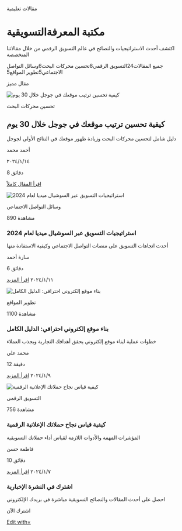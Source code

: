 مقالات تعليمية

# مكتبة المعرفةالتسويقية

اكتشف أحدث الاستراتيجيات والنصائح في عالم التسويق الرقمي من خلال مقالاتنا المتخصصة

جميع المقالات24التسويق الرقمي8تحسين محركات البحث6وسائل التواصل الاجتماعي5تطوير المواقع5

مقال مميز

![كيفية تحسين ترتيب موقعك في جوجل خلال 30 يوم](https://images.unsplash.com/photo-1432888622747-4eb9a8efeb07?ixlib=rb-4.0.3&auto=format&fit=crop&w=800&h=600&q=80)

تحسين محركات البحث

## كيفية تحسين ترتيب موقعك في جوجل خلال 30 يوم

دليل شامل لتحسين محركات البحث وزيادة ظهور موقعك في النتائج الأولى لجوجل

أحمد محمد

١٤‏/١‏/٢٠٢٤

8 دقائق

[اقرأ المقال كاملاً](https://inception-digital-gateway-67.lovable.app/articles/1)

![استراتيجيات التسويق عبر السوشيال ميديا لعام 2024](https://images.unsplash.com/photo-1611162617474-5b21e879e113?ixlib=rb-4.0.3&auto=format&fit=crop&w=800&h=600&q=80)

وسائل التواصل الاجتماعي

890 مشاهدة

### استراتيجيات التسويق عبر السوشيال ميديا لعام 2024

أحدث اتجاهات التسويق على منصات التواصل الاجتماعي وكيفية الاستفادة منها

سارة أحمد

6 دقائق

١١‏/١‏/٢٠٢٤ [اقرأ المزيد](https://inception-digital-gateway-67.lovable.app/articles/2)

![بناء موقع إلكتروني احترافي: الدليل الكامل](https://images.unsplash.com/photo-1498050108023-c5249f4df085?ixlib=rb-4.0.3&auto=format&fit=crop&w=800&h=600&q=80)

تطوير المواقع

1100 مشاهدة

### بناء موقع إلكتروني احترافي: الدليل الكامل

خطوات عملية لبناء موقع إلكتروني يحقق أهدافك التجارية ويجذب العملاء

محمد علي

12 دقيقة

٩‏/١‏/٢٠٢٤ [اقرأ المزيد](https://inception-digital-gateway-67.lovable.app/articles/3)

![كيفية قياس نجاح حملاتك الإعلانية الرقمية](https://images.unsplash.com/photo-1460925895917-afdab827c52f?ixlib=rb-4.0.3&auto=format&fit=crop&w=800&h=600&q=80)

التسويق الرقمي

756 مشاهدة

### كيفية قياس نجاح حملاتك الإعلانية الرقمية

المؤشرات المهمة والأدوات اللازمة لقياس أداء حملاتك التسويقية

فاطمة حسن

10 دقائق

٧‏/١‏/٢٠٢٤ [اقرأ المزيد](https://inception-digital-gateway-67.lovable.app/articles/4)

### اشترك في النشرة الإخبارية

احصل على أحدث المقالات والنصائح التسويقية مباشرة في بريدك الإلكتروني

اشترك الآن

 [Edit with×](https://lovable.dev/projects/7a507036-4ed3-4dc0-8d2a-f2927c8a42f0?utm_source=lovable-badge)